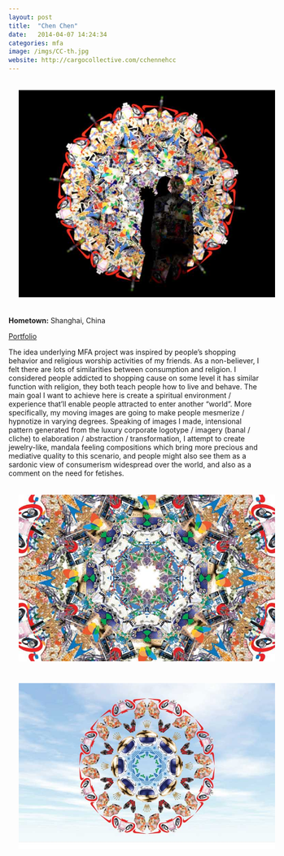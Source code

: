 ```yaml
---
layout: post
title:  "Chen Chen"
date:   2014-04-07 14:24:34
categories: mfa
image: /imgs/CC-th.jpg
website: http://cargocollective.com/cchennehcc
---
```


<div class="row">
	<img class="img-responsive" style="padding:20px" src="/imgs/CC-1.jpg">
</row>
<p class="lead"><b>Hometown:</b> Shanghai, China</p>
<a href="http://cargocollective.com/cchennehcc"><p class="lead">Portfolio</p></a>
<p class="lead">The idea underlying MFA project was inspired by people’s shopping behavior and religious worship activities of my friends. As a non-believer, I felt there are lots of similarities between consumption and religion. I considered people addicted to shopping cause on some level it has similar function with religion, they both teach people how to live and behave. The main goal I want to achieve here is create a spiritual environment / experience that’ll enable people attracted to enter another “world”. More specifically, my moving images are going to make people mesmerize / hypnotize in varying degrees. Speaking of images I made, intensional pattern generated from the luxury corporate logotype / imagery (banal / cliche) to elaboration / abstraction / transformation, I attempt to create jewelry-like, mandala feeling compositions which bring more precious and mediative quality to this scenario, and people might also see them as a sardonic view of consumerism widespread over the world, and also as a comment on the need for fetishes.</p>


<div class="row">
	<img class="img-responsive" style="padding:20px"  src="/imgs/CC-2.jpg">
</row>
<div class="row">
	<img class="img-responsive"style="padding:20px"  src="/imgs/CC-3.jpg">
</row>

